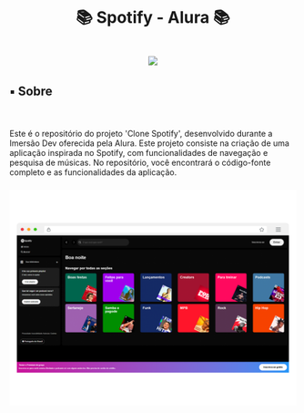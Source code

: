 <h1 align="center">📚 Spotify - Alura 📚</h1>

###

<br clear="both">

<div align="center">
  <img height="200" src="https://yt3.googleusercontent.com/W7GokEE6ydjZFa_Tpz6yvSsDlVPTe7d4yTsJqKXy1Gbhu1BGXCfKJ_I-_TzOq37m8R9S97kQ=s900-c-k-c0x00ffffff-no-rj"/>
</div>


###

<h2 align="left">▪️ Sobre</h2>

###

<br clear="both">

<p align="left">Este é o repositório do projeto 'Clone Spotify', desenvolvido durante a Imersão Dev oferecida pela Alura. Este projeto consiste na criação de uma aplicação inspirada no Spotify, com funcionalidades de navegação e pesquisa de músicas. No repositório, você encontrará o código-fonte completo e as funcionalidades da aplicação.</p>

###

<div align="center">
  <img src="/src/assets/img/UI.png"/>
</div>
